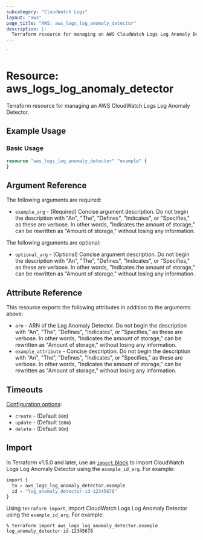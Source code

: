 ```yaml
---
subcategory: "CloudWatch Logs"
layout: "aws"
page_title: "AWS: aws_logs_log_anomaly_detector"
description: |-
  Terraform resource for managing an AWS CloudWatch Logs Log Anomaly Detector.
---
```

<!---
TIP: A few guiding principles for writing documentation:
1. Use simple language while avoiding jargon and figures of speech.
2. Focus on brevity and clarity to keep a reader's attention.
3. Use active voice and present tense whenever you can.
4. Document your feature as it exists now; do not mention the future or past if you can help it.
5. Use accessible and inclusive language.
--->`
# Resource: aws_logs_log_anomaly_detector

Terraform resource for managing an AWS CloudWatch Logs Log Anomaly Detector.

## Example Usage

### Basic Usage

```terraform
resource "aws_logs_log_anomaly_detector" "example" {
}
```

## Argument Reference

The following arguments are required:

* `example_arg` - (Required) Concise argument description. Do not begin the description with "An", "The", "Defines", "Indicates", or "Specifies," as these are verbose. In other words, "Indicates the amount of storage," can be rewritten as "Amount of storage," without losing any information.

The following arguments are optional:

* `optional_arg` - (Optional) Concise argument description. Do not begin the description with "An", "The", "Defines", "Indicates", or "Specifies," as these are verbose. In other words, "Indicates the amount of storage," can be rewritten as "Amount of storage," without losing any information.

## Attribute Reference

This resource exports the following attributes in addition to the arguments above:

* `arn` - ARN of the Log Anomaly Detector. Do not begin the description with "An", "The", "Defines", "Indicates", or "Specifies," as these are verbose. In other words, "Indicates the amount of storage," can be rewritten as "Amount of storage," without losing any information.
* `example_attribute` - Concise description. Do not begin the description with "An", "The", "Defines", "Indicates", or "Specifies," as these are verbose. In other words, "Indicates the amount of storage," can be rewritten as "Amount of storage," without losing any information.

## Timeouts

[Configuration options](https://developer.hashicorp.com/terraform/language/resources/syntax#operation-timeouts):

* `create` - (Default `60m`)
* `update` - (Default `180m`)
* `delete` - (Default `90m`)

## Import

In Terraform v1.5.0 and later, use an [`import` block](https://developer.hashicorp.com/terraform/language/import) to import CloudWatch Logs Log Anomaly Detector using the `example_id_arg`. For example:

```terraform
import {
  to = aws_logs_log_anomaly_detector.example
  id = "log_anomaly_detector-id-12345678"
}
```

Using `terraform import`, import CloudWatch Logs Log Anomaly Detector using the `example_id_arg`. For example:

```console
% terraform import aws_logs_log_anomaly_detector.example log_anomaly_detector-id-12345678
```
